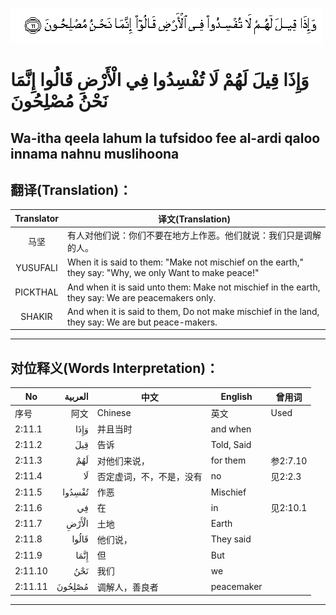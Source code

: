 ![002:011](images/002_011.gif)

#  وَإِذَا قِيلَ لَهُمْ لَا تُفْسِدُوا فِي الْأَرْضِ قَالُوا إِنَّمَا نَحْنُ مُصْلِحُونَ 

## Wa-itha qeela lahum la tufsidoo fee al-ardi qaloo innama nahnu muslihoona

## 翻译(Translation)：

| Translator | 译文(Translation)                                            |
|:----------:| ------------------------------------------------------------ |
| 马坚       | 有人对他们说：你们不要在地方上作恶。他们就说：我们只是调解的人。 |
| YUSUFALI   | When it is said to them: "Make not mischief on the earth," they say: "Why, we only Want to make peace!" |
| PICKTHAL   | And when it is said unto them: Make not mischief in the earth, they say: We are peacemakers only. |
| SHAKIR     | And when it is said to them, Do not make mischief in the land, they say: We are but peace-makers. |

---

## 对位释义(Words Interpretation)：

| No      | العربية | 中文                     | English    | 曾用词   |
| ------- | ------: | ------------------------ | ---------- | -------- |
| 序号    |    阿文 | Chinese                  | 英文       | Used     |
| 2:11.1  |    وَإِذَا | 并且当时                 | and when   |          |
| 2:11.2  |     قِيلَ | 告诉                     | Told, Said |          |
| 2:11.3  |     لَهُمْ | 对他们来说，             | for them   | 参2:7.10 |
| 2:11.4  |      لَا | 否定虚词，不，不是，没有 | no         | 见2:2.3  |
| 2:11.5  |  تُفْسِدُوا | 作恶                     | Mischief   |          |
| 2:11.6  |      فِي | 在                       | in         | 见2:10.1 |
| 2:11.7  |   الْأَرْضِ | 土地                     | Earth      |          |
| 2:11.8  |   قَالُوا | 他们说，                 | They said  |          |
| 2:11.9  |    إِنَّمَا | 但                       | But        |          |
| 2:11.10 |     نَحْنُ | 我们                     | we         |          |
| 2:11.11 |  مُصْلِحُونَ | 调解人，善良者           | peacemaker |          |

---
